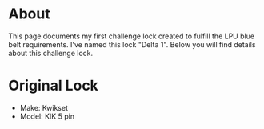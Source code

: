 # About
This page documents my first challenge lock created to fulfill the LPU blue belt requirements. I've named this lock "Delta 1". Below you will find details about this
challenge lock.

# Original Lock
* Make: Kwikset
* Model: KIK 5 pin

